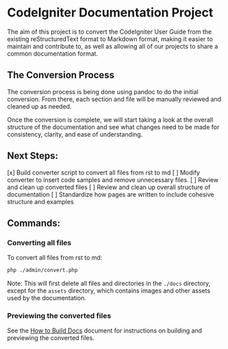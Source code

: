 # CodeIgniter Documentation Project

The aim of this project is to convert the CodeIgniter User Guide from the existing reStructuredText format to Markdown format,
making it easier to maintain and contribute to, as well as allowing all of our projects to share a common documentation format.

## The Conversion Process

The conversion process is being done using pandoc to do the initial conversion.
From there, each section and file will be manually reviewed and cleaned up as needed.

Once the conversion is complete, we will start taking a look at the overall structure of the documentation and see what changes need
to be made for consistency, clarity, and ease of understanding.

## Next Steps:

[x] Build converter script to convert all files from rst to md
[ ] Modify converter to insert code samples and remove unnecessary files.
[ ] Review and clean up converted files
[ ] Review and clean up overall structure of documentation
[ ] Standardize how pages are written to include cohesive structure and examples

## Commands:

### Converting all files

To convert all files from rst to md:

```bash
php ./admin/convert.php
```

Note: This will first delete all files and directories in the `./docs` directory, except for the `assets` directory,
which contains images and other assets used by the documentation.

### Previewing the converted files

See the [How to Build Docs](./admin/how_to_build_docs.md) document for instructions on building and previewing the converted files.
